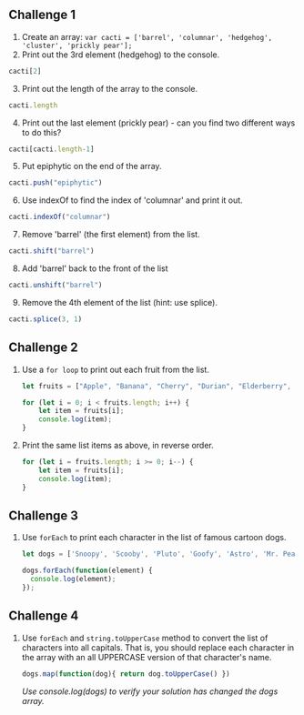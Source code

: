 ## Challenge 1

1. Create an array: `var cacti = ['barrel', 'columnar', 'hedgehog', 'cluster', 'prickly pear'];`
2. Print out the 3rd element (hedgehog) to the console.
  ```js
  cacti[2]
  ```
3. Print out the length of the array to the console.
  ```js
  cacti.length
  ```
4. Print out the last element (prickly pear) - can you find two different ways to do this?
  ```js
  cacti[cacti.length-1]
  ```
5. Put epiphytic on the end of the array.
  ```js
  cacti.push("epiphytic")
  ```
6. Use indexOf to find the index of 'columnar' and print it out.
  ```js
  cacti.indexOf("columnar")
  ```
7. Remove 'barrel' (the first element) from the list.
  ```js
  cacti.shift("barrel")
  ```
8. Add 'barrel' back to the front of the list
  ```js
  cacti.unshift("barrel")
  ```
9. Remove the 4th element of the list (hint: use splice).
  ```js
  cacti.splice(3, 1)
  ```

## Challenge 2

1. Use a `for loop` to print out each fruit from the list.
   ```js
   let fruits = ["Apple", "Banana", "Cherry", "Durian", "Elderberry", "Fig", "Guava", "Huckleberry", "Ice plant", "Jackfruit"];

   for (let i = 0; i < fruits.length; i++) {
       let item = fruits[i];
       console.log(item);
   }
   ```

2. Print the same list items as above, in reverse order.
   ```js
   for (let i = fruits.length; i >= 0; i--) {
       let item = fruits[i];
       console.log(item);
   }
   ```

## Challenge 3

1. Use `forEach` to print each character in the list of famous cartoon dogs.
   ```js
   let dogs = ['Snoopy', 'Scooby', 'Pluto', 'Goofy', 'Astro', 'Mr. Peabody', 'Odie', "Santa's Little Helper", 'Brian'];

   dogs.forEach(function(element) {
     console.log(element);
   });
   ```

## Challenge 4

1. Use `forEach` and `string.toUpperCase` method to convert the list of characters into all capitals. That is, you should replace each character in the array with an all UPPERCASE version of that character's name.
   ```js
   dogs.map(function(dog){ return dog.toUpperCase() })
   ```

   _Use console.log(dogs) to verify your solution has changed the dogs array._
